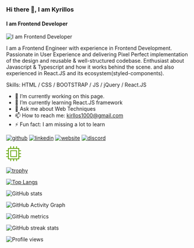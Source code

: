 ### Hi there 👋, I am Kyrillos
#### I am Frontend Developer
![I am Frontend Developer](https://www.hilemangroup.com/HilemanGroup/media/hileman/blog/2017/images/coding.jpg?ext=.jpg)

I am a Frontend Engineer with experience in Frontend Development.
Passionate in User Experience and delivering Pixel Perfect implementation of the design and reusable & well-structured codebase.
Enthusiast about Javascript & Typescript and how it works behind the scene. and also experienced in React.JS and its ecosystem(styled-components).

Skills: HTML / CSS / BOOTSTRAP / JS / jQuery / React.JS

- 🔭 I’m currently working on this page. 
- 🌱 I’m currently learning React.JS framework 
- 💬 Ask me about Web Techniques 
- 📫 How to reach me: kirllos1000@gmail.com 
- ⚡ Fun fact: I am missing a lot to learn 


[<img src='https://cdn.jsdelivr.net/npm/simple-icons@3.0.1/icons/github.svg' alt='github' height='40'>](https://github.com/https://github.com/kyrillos1993)  [<img src='https://cdn.jsdelivr.net/npm/simple-icons@3.0.1/icons/linkedin.svg' alt='linkedin' height='40'>](https://www.linkedin.com/in/https://www.linkedin.com/in/kyrillos-kamal//)  [<img src='https://cdn.jsdelivr.net/npm/simple-icons@3.0.1/icons/icloud.svg' alt='website' height='40'>](https://kyrillos1993.github.io/Portfolio/)  [<img src='https://cdn.jsdelivr.net/npm/simple-icons@3.0.1/icons/discord.svg' alt='discord' height='40'>](https://discordapp.com/users/Dusty™#4174)  

<a href='https://docs.github.com/en/developers'><img src='https://raw.githubusercontent.com/acervenky/animated-github-badges/master/assets/devbadge.gif' width='40' height='40'></a> 

[![trophy](https://github-profile-trophy.vercel.app/?username=https://github.com/kyrillos1993)](https://github.com/ryo-ma/github-profile-trophy)

[![Top Langs](https://github-readme-stats.vercel.app/api/top-langs/?username=https://github.com/kyrillos1993)](https://github.com/anuraghazra/github-readme-stats)

![GitHub stats](https://github-readme-stats.vercel.app/api?username=https://github.com/kyrillos1993&show_icons=true)  

![GitHub Activity Graph](https://activity-graph.herokuapp.com/graph?username=https://github.com/kyrillos1993)  

![GitHub metrics](https://metrics.lecoq.io/https://github.com/kyrillos1993)  

![GitHub streak stats](https://github-readme-streak-stats.herokuapp.com/?user=https://github.com/kyrillos1993)  

![Profile views](https://gpvc.arturio.dev/https://github.com/kyrillos1993)  
